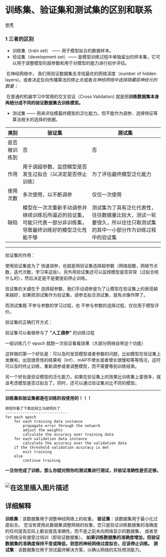 # 训练集、验证集和测试集的区别和联系




[参考](https://blog.csdn.net/kieven2008/article/details/81582591)

### 1 三者的区别

- 训练集（train set） —— 用于模型拟合的数据样本。
- 验证集（development set）—— 是模型训练过程中单独留出的样本集，它可以用于调整模型的超参数和用于对模型的能力进行初步评估。

​         在神经网络中， 我们用验证数据集去寻找最优的网络深度（number of hidden layers)，或者决定反向传播算法的停止点或者*在神经网络中选择隐藏层神经元的数量；*

​        在普通的机器学习中常用的交叉验证（Cross Validation) 就是把**训练数据集本身再细分成不同的验证数据集去训练模型。**

- 测试集 —— 用来评估模最终模型的泛化能力。但不能作为调参、选择特征等算法相关的选择的依据。

  

| 类别         | 验证集                                                       | 测试集                                                       |
| ------------ | ------------------------------------------------------------ | ------------------------------------------------------------ |
| 是否被训练到 | 否                                                           | 否                                                           |
| 作用         | 用于调超参数，监控模型是否发生过拟合（以决定是否停止训练）   | 为了评估最终模型泛化能力                                     |
| 使用次数     | 多次使用，以不断调参                                         | 仅仅一次使用                                                 |
| 缺陷         | 模型在一次次重新手动调参并继续训练后所逼近的验证集，可能只代表一部分非训练集，导致最终训练好的模型泛化性能不够 | 测试集为了具有泛化代表性，往往数据量比较大，测试一轮要很久，所以往往只取测试集的其中一小部分作为训练过程中的验证集 |

---

验证集的作用：

使用验证集是为了 快速调参，也就是用验证集选择超参数（网络层数，网络节点数，迭代次数，学习率这些）。另外用验证集还可以监控模型是否异常（过拟合啦什么的），然后决定是不是要提前停止训练。

验证集的关键在于 选择超参数，我们手动调参是为了让模型在验证集上的表现越来越好，如果把测试集作为验证集，调参去拟合测试集，就有点像作弊了。

而测试集既 不参与参数的学习过程，也 不参与参数的选择过程，仅仅用于模型评价。

验证集的正确打开方式：

验证集可以看做参与了 **“人工调参”** 的训练过程

一般训练几个 epoch 就跑一次验证看看效果（大部分网络自带这个功能）

这样做的第一个好处是：可以及时发现模型或者参数的问题，比如模型在验证集上发散啦、出现很奇怪的结果啦（Inf）、mAP不增长或者增长很慢啦等等情况，这时可以及时终止训练，重新调参或者调整模型，而不需要等到训练结束。

另一个好处是验证模型的泛化能力，如果在验证集上的效果比训练集上差很多，就该考虑模型是否过拟合了。同时，还可以通过验证集对比不同的模型。

---

**训练集和验证集都是在训练阶段使用的！！！**

```
相信你看了下面这段立马就明白了
----------------------------
for each epoch
    for each training data instance
        propagate error through the network
        adjust the weights
        calculate the accuracy over training data
    for each validation data instance
        calculate the accuracy over the validation data
    if the threshold validation accuracy is met
        exit training
    else
        continue training

```

**一旦你完成了训练，那么你就对照你的测试集进行测试，并验证准确性是否足够。**

## ![在这里插入图片描述](https://img-blog.csdnimg.cn/20190402202659282.png?x-oss-process=image/watermark,type_ZmFuZ3poZW5naGVpdGk,shadow_10,text_aHR0cHM6Ly9ibG9nLmNzZG4ubmV0L3FxXzQxNjIxMzYy,size_16,color_FFFFFF,t_70)

## 详细解释

**训练集**：该数据集用于调整神经网络上的权重。
 **验证集**：该数据集用于最小化过度拟合。 您没有使用此数据集调整网络的权重，您只是验证训练数据集的准确度的任何提高实际上都会提高准确性，而不是之前未向网络显示的数据集， 或者至少网络没有接受过培训（即验证数据集）。 **如果训练数据集的准确度增加，但验证数据集的准确度保持不变或降低，则您的神经网络过度拟合，应该停止训练。**
 **测试集**：该数据集仅用于测试最终解决方案，以确认网络的实际预测能力。
